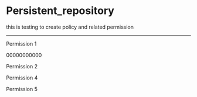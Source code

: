 Persistent_repository
=====================

this is testing to create policy and related permission




-----------------------------

Permission 1


00000000000

Permission 2


Permission 4

Permission 5
